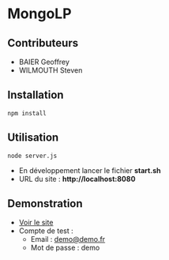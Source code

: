 # MongoLP

## Contributeurs
- BAIER Geoffrey
- WILMOUTH Steven

## Installation
  ```shell
  npm install
  ```

## Utilisation
  ```shell
  node server.js
  ```
- En développement lancer le fichier **start.sh**
- URL du site : **http://localhost:8080**

## Demonstration
- [Voir le site](https://baierwilmouth.herokuapp.com)
- Compte de test : 
  - Email : demo@demo.fr
  - Mot de passe : demo
